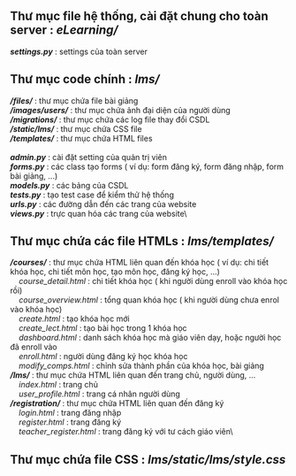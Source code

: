 ## Thư mục file hệ thống, cài đặt chung cho toàn server : *eLearning/*
***settings.py*** : settings của toàn server

## Thư mục code chính : ***lms/***
***/files/*** : thư mục chứa file bài giảng\
***/images/users/*** : thư mục chứa ảnh đại diện của người dùng\
***/migrations/*** : thư mục chứa các log file thay đổi CSDL\
***/static/lms/*** : thư mục chứa CSS file\
***/templates/*** : thư mục chứa HTML files\
\
***admin.py*** : cài đặt setting của quản trị viên\
***forms.py*** : các class tạo forms ( ví dụ: form đăng ký, form đăng nhập, form bài giảng, ...)\
***models.py*** : các bảng của CSDL\
***tests.py*** : tạo test case để kiểm thử hệ thống\
***urls.py*** : các đường dẫn đến các trang của website\
***views.py*** : trực quan hóa các trang của website\

## Thư mục chứa các file HTMLs : *lms/templates/*
***/courses/*** : thư mục chứa HTML liên quan đến khóa học ( ví dụ: chi tiết khóa học, chi tiết môn học, tạo môn học, đăng ký học, ...)\
&nbsp;&nbsp;&nbsp;&nbsp;*course_detail.html* : chi tiết khóa học ( khi người dùng enroll vào khóa học rồi)\
&nbsp;&nbsp;&nbsp;&nbsp;*course_overview.html* : tổng quan khóa học ( khi người dùng chưa enrol vào khóa học)\
&nbsp;&nbsp;&nbsp;&nbsp;*create.html* : tạo khóa học mới\
&nbsp;&nbsp;&nbsp;&nbsp;*create_lect.html* : tạo bài học trong 1 khóa học\
&nbsp;&nbsp;&nbsp;&nbsp;*dashboard.html* : danh sách khóa học mà giáo viên dạy, hoặc người học đã enroll vào\
&nbsp;&nbsp;&nbsp;&nbsp;*enroll.html* : người dùng đăng ký học khóa học\
&nbsp;&nbsp;&nbsp;&nbsp;*modify_comps.html* : chỉnh sửa thành phần của khóa học, bài giảng\
***/lms/*** : thư mục chứa HTML liên quan đến trang chủ, người dùng, ...\
&nbsp;&nbsp;&nbsp;&nbsp;*index.html* : trang chủ\
&nbsp;&nbsp;&nbsp;&nbsp;*user_profile.html* : trang cá nhân người dùng\
***/registration/*** : thư mục chứa HTML liên quan đến đăng ký\
&nbsp;&nbsp;&nbsp;&nbsp;*login.html* : trang đăng nhập\
&nbsp;&nbsp;&nbsp;&nbsp;*register.html* : trang đăng ký\
&nbsp;&nbsp;&nbsp;&nbsp;*teacher_register.html* : trang đăng ký với tư cách giáo viên\

## Thư mục chứa file CSS : *lms/static/lms/style.css*